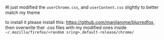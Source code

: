 #I just modified the `userChrome.css`, and `userContent.css` slightly to better match my theme

to install it please install this: https://github.com/manilarome/blurredfox, then overwrite ther .css files with my modified ones inside `~/.mozilla/firefox/<random sring>.default-release/chrome/`
